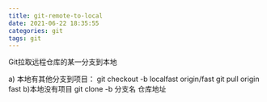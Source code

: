 ```yaml
---
title: git-remote-to-local
date: 2021-06-22 18:35:55
categories: git
tags: git
---
```


Git拉取远程仓库的某一分支到本地

a) 本地有其他分支到项目：
git checkout -b localfast origin/fast
git pull origin fast
b)本地没有项目
git clone -b 分支名 仓库地址